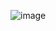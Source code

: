 
![image](https://github.com/prashantjagtap2909/CS50/assets/93985255/46481cff-840b-40d4-bbe8-47faacb23b20)
